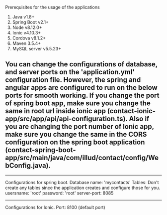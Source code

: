 Prerequisites for the usage of the applications

1. Java v1.8+
2. Spring Boot v2.1+
3. Node v8.12.0+
4. Ionic v4.10.3+
5. Cordova v8.1.2+
6. Maven 3.5.4+
7. MySQL server v5.5.23+

## You can change the configurations of database, and server ports on the 'application.yml' configuration file. However, the spring and angular apps are configured to run on the below ports for smooth working. If you change the port of spring boot app, make sure you change the same in root url inside ionic app (contact-ionic-app/src/app/api/api-configuration.ts). Also if you are changing the port number of Ionic app, make sure you change the same in the CORS configuration on the spring boot application (contact-spring-boot-app/src/main/java/com/illud/contact/config/WebConfig.java).

---------------------------------
Configurations for spring boot.
	Database name: 'mycontacts'
	Tables: Don't create any tables since the application creates and configure those for you.
	usersname: 'root'
	password: 'root'
	server-port: 8085

---------------------------------
Configurations for Ionic.
	Port: 8100 (default port)

